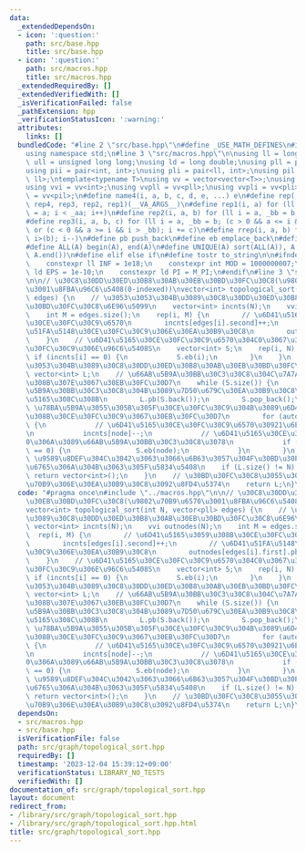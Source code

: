 ```yaml
---
data:
  _extendedDependsOn:
  - icon: ':question:'
    path: src/base.hpp
    title: src/base.hpp
  - icon: ':question:'
    path: src/macros.hpp
    title: src/macros.hpp
  _extendedRequiredBy: []
  _extendedVerifiedWith: []
  _isVerificationFailed: false
  _pathExtension: hpp
  _verificationStatusIcon: ':warning:'
  attributes:
    links: []
  bundledCode: "#line 2 \"src/base.hpp\"\n#define _USE_MATH_DEFINES\n#include <bits/stdc++.h>\n\
    using namespace std;\n#line 3 \"src/macros.hpp\"\n\nusing ll = long long;\nusing\
    \ ull = unsigned long long;\nusing ld = long double;\nusing pll = pair<ll, ll>;\n\
    using pii = pair<int, int>;\nusing pli = pair<ll, int>;\nusing pil = pair<int,\
    \ ll>;\ntemplate<typename T>\nusing vv = vector<vector<T>>;\nusing vvl = vv<ll>;\n\
    using vvi = vv<int>;\nusing vvpll = vv<pll>;\nusing vvpli = vv<pli>;\nusing vvpil\
    \ = vv<pil>;\n#define name4(i, a, b, c, d, e, ...) e\n#define rep(...) name4(__VA_ARGS__,\
    \ rep4, rep3, rep2, rep1)(__VA_ARGS__)\n#define rep1(i, a) for (ll i = 0, _aa\
    \ = a; i < _aa; i++)\n#define rep2(i, a, b) for (ll i = a, _bb = b; i < _bb; i++)\n\
    #define rep3(i, a, b, c) for (ll i = a, _bb = b; (c > 0 && a <= i && i < _bb)\
    \ or (c < 0 && a >= i && i > _bb); i += c)\n#define rrep(i, a, b) for (ll i=(a);\
    \ i>(b); i--)\n#define pb push_back\n#define eb emplace_back\n#define mkp make_pair\n\
    #define ALL(A) begin(A), end(A)\n#define UNIQUE(A) sort(ALL(A)), A.erase(unique(ALL(A)),\
    \ A.end())\n#define elif else if\n#define tostr to_string\n\n#ifndef CONSTANTS\n\
    \    constexpr ll INF = 1e18;\n    constexpr int MOD = 1000000007;\n    constexpr\
    \ ld EPS = 1e-10;\n    constexpr ld PI = M_PI;\n#endif\n#line 3 \"src/graph/topological_sort.hpp\"\
    \n\n// \u30C8\u30DD\u30ED\u30B8\u30AB\u30EB\u30BD\u30FC\u30C8(\u9802\u70B9\u6570\
    \u3001\u8FBA\u96C6\u5408(0-indexed))\nvector<int> topological_sort(int N, vector<pll>\
    \ edges) {\n    // \u3053\u3053\u304B\u3089\u30C8\u30DD\u30ED\u30B8\u30AB\u30EB\
    \u30BD\u30FC\u30C8\u6E96\u5099\n    vector<int> incnts(N);\n    vvi outnodes(N);\n\
    \    int M = edges.size();\n    rep(i, M) {\n        // \u6D41\u5165\u3059\u308B\
    \u30CE\u30FC\u30C9\u6570\n        incnts[edges[i].second]++;\n        // \u6D41\
    \u51FA\u5148\u30CE\u30FC\u30C9\u306E\u30EA\u30B9\u30C8\n        outnodes[edges[i].first].pb(edges[i].second);\n\
    \    }\n    // \u6D41\u5165\u30CE\u30FC\u30C9\u6570\u304C0\u3067\u3042\u308B\u30CE\
    \u30FC\u30C9\u306E\u96C6\u5408S\n    vector<int> S;\n    rep(i, N) {\n       \
    \ if (incnts[i] == 0) {\n            S.eb(i);\n        }\n    }\n    // \u3053\
    \u3053\u304B\u3089\u30C8\u30DD\u30ED\u30B8\u30AB\u30EB\u30BD\u30FC\u30C8\n   \
    \ vector<int> L;\n    // \u66AB\u5B9A\u30BB\u30C3\u30C8\u304C\u7A7A\u306B\u306A\
    \u308B\u307E\u3067\u30EB\u30FC\u30D7\n    while (S.size()) {\n        // \u66AB\
    \u5B9A\u30BB\u30C3\u30C8\u304B\u3089\u7D50\u679C\u30EA\u30B9\u30C8\u30781\u3064\
    \u5165\u308C\u308B\n        L.pb(S.back());\n        S.pop_back();\n        //\
    \ \u78BA\u5B9A\u3055\u305B\u305F\u30CE\u30FC\u30C9\u304B\u3089\u6D41\u51FA\u3059\
    \u308B\u30CE\u30FC\u30C9\u3067\u30EB\u30FC\u30D7\n        for (auto node : outnodes[L.back()])\
    \ {\n            // \u6D41\u5165\u30CE\u30FC\u30C9\u6570\u30921\u6E1B\u3089\u3059\
    \n            incnts[node]--;\n            // \u6D41\u5165\u30CE\u30FC\u30C9\u304C\
    0\u306A\u3089\u66AB\u5B9A\u30BB\u30C3\u30C8\u3078\n            if (incnts[node]\
    \ == 0) {\n                S.eb(node);\n            }\n        }\n    }\n    //\
    \ \u9589\u8DEF\u304C\u3042\u3063\u3066\u6B63\u3057\u304F\u30BD\u30FC\u30C8\u51FA\
    \u6765\u306A\u304B\u3063\u305F\u5834\u5408\n    if (L.size() != N) {\n       \
    \ return vector<int>();\n    }\n    // \u30BD\u30FC\u30C8\u3055\u308C\u305F\u9802\
    \u70B9\u306E\u30EA\u30B9\u30C8\u3092\u8FD4\u5374\n    return L;\n}\n"
  code: "#pragma once\n#include \"../macros.hpp\"\n\n// \u30C8\u30DD\u30ED\u30B8\u30AB\
    \u30EB\u30BD\u30FC\u30C8(\u9802\u70B9\u6570\u3001\u8FBA\u96C6\u5408(0-indexed))\n\
    vector<int> topological_sort(int N, vector<pll> edges) {\n    // \u3053\u3053\u304B\
    \u3089\u30C8\u30DD\u30ED\u30B8\u30AB\u30EB\u30BD\u30FC\u30C8\u6E96\u5099\n   \
    \ vector<int> incnts(N);\n    vvi outnodes(N);\n    int M = edges.size();\n  \
    \  rep(i, M) {\n        // \u6D41\u5165\u3059\u308B\u30CE\u30FC\u30C9\u6570\n\
    \        incnts[edges[i].second]++;\n        // \u6D41\u51FA\u5148\u30CE\u30FC\
    \u30C9\u306E\u30EA\u30B9\u30C8\n        outnodes[edges[i].first].pb(edges[i].second);\n\
    \    }\n    // \u6D41\u5165\u30CE\u30FC\u30C9\u6570\u304C0\u3067\u3042\u308B\u30CE\
    \u30FC\u30C9\u306E\u96C6\u5408S\n    vector<int> S;\n    rep(i, N) {\n       \
    \ if (incnts[i] == 0) {\n            S.eb(i);\n        }\n    }\n    // \u3053\
    \u3053\u304B\u3089\u30C8\u30DD\u30ED\u30B8\u30AB\u30EB\u30BD\u30FC\u30C8\n   \
    \ vector<int> L;\n    // \u66AB\u5B9A\u30BB\u30C3\u30C8\u304C\u7A7A\u306B\u306A\
    \u308B\u307E\u3067\u30EB\u30FC\u30D7\n    while (S.size()) {\n        // \u66AB\
    \u5B9A\u30BB\u30C3\u30C8\u304B\u3089\u7D50\u679C\u30EA\u30B9\u30C8\u30781\u3064\
    \u5165\u308C\u308B\n        L.pb(S.back());\n        S.pop_back();\n        //\
    \ \u78BA\u5B9A\u3055\u305B\u305F\u30CE\u30FC\u30C9\u304B\u3089\u6D41\u51FA\u3059\
    \u308B\u30CE\u30FC\u30C9\u3067\u30EB\u30FC\u30D7\n        for (auto node : outnodes[L.back()])\
    \ {\n            // \u6D41\u5165\u30CE\u30FC\u30C9\u6570\u30921\u6E1B\u3089\u3059\
    \n            incnts[node]--;\n            // \u6D41\u5165\u30CE\u30FC\u30C9\u304C\
    0\u306A\u3089\u66AB\u5B9A\u30BB\u30C3\u30C8\u3078\n            if (incnts[node]\
    \ == 0) {\n                S.eb(node);\n            }\n        }\n    }\n    //\
    \ \u9589\u8DEF\u304C\u3042\u3063\u3066\u6B63\u3057\u304F\u30BD\u30FC\u30C8\u51FA\
    \u6765\u306A\u304B\u3063\u305F\u5834\u5408\n    if (L.size() != N) {\n       \
    \ return vector<int>();\n    }\n    // \u30BD\u30FC\u30C8\u3055\u308C\u305F\u9802\
    \u70B9\u306E\u30EA\u30B9\u30C8\u3092\u8FD4\u5374\n    return L;\n}\n"
  dependsOn:
  - src/macros.hpp
  - src/base.hpp
  isVerificationFile: false
  path: src/graph/topological_sort.hpp
  requiredBy: []
  timestamp: '2023-12-04 15:39:12+09:00'
  verificationStatus: LIBRARY_NO_TESTS
  verifiedWith: []
documentation_of: src/graph/topological_sort.hpp
layout: document
redirect_from:
- /library/src/graph/topological_sort.hpp
- /library/src/graph/topological_sort.hpp.html
title: src/graph/topological_sort.hpp
---
```

